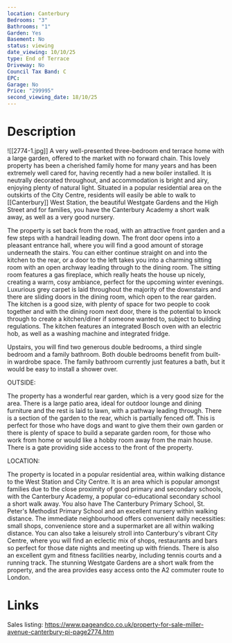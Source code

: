 ```yaml
---
location: Canterbury
Bedrooms: "3"
Bathrooms: "1"
Garden: Yes
Basement: No
status: viewing
date_viewing: 10/10/25
type: End of Terrace
Driveway: No
Council Tax Band: C
EPC:
Garage: No
Price: "299995"
second_viewing_date: 18/10/25
---
```

# Description
![[2774-1.jpg]]
A very well-presented three-bedroom end terrace home with a large garden, offered to the market with no forward chain. This lovely property has been a cherished family home for many years and has been extremely well cared for, having recently had a new boiler installed. It is neutrally decorated throughout, and accommodation is bright and airy, enjoying plenty of natural light. Situated in a popular residential area on the outskirts of the City Centre, residents will easily be able to walk to [[Canterbury]] West Station, the beautiful Westgate Gardens and the High Street and for families, you have the Canterbury Academy a short walk away, as well as a very good nursery.  
  
The property is set back from the road, with an attractive front garden and a few steps with a handrail leading down. The front door opens into a pleasant entrance hall, where you will find a good amount of storage underneath the stairs. You can either continue straight on and into the kitchen to the rear, or a door to the left takes you into a charming sitting room with an open archway leading through to the dining room. The sitting room features a gas fireplace, which really heats the house up nicely, creating a warm, cosy ambiance, perfect for the upcoming winter evenings. Luxurious grey carpet is laid throughout the majority of the downstairs and there are sliding doors in the dining room, which open to the rear garden. The kitchen is a good size, with plenty of space for two people to cook together and with the dining room next door, there is the potential to knock through to create a kitchen/diner if someone wanted to, subject to building regulations. The kitchen features an integrated Bosch oven with an electric hob, as well as a washing machine and integrated fridge.  
  
Upstairs, you will find two generous double bedrooms, a third single bedroom and a family bathroom. Both double bedrooms benefit from built-in wardrobe space. The family bathroom currently just features a bath, but it would be easy to install a shower over.  
  
OUTSIDE:  
  
The property has a wonderful rear garden, which is a very good size for the area. There is a large patio area, ideal for outdoor lounge and dining furniture and the rest is laid to lawn, with a pathway leading through. There is a section of the garden to the rear, which is partially fenced off. This is perfect for those who have dogs and want to give them their own garden or there is plenty of space to build a separate garden room, for those who work from home or would like a hobby room away from the main house. There is a gate providing side access to the front of the property.  
  
LOCATION:  
  
The property is located in a popular residential area, within walking distance to the West Station and City Centre. It is an area which is popular amongst families due to the close proximity of good primary and secondary schools, with the Canterbury Academy, a popular co-educational secondary school a short walk away. You also have The Canterbury Primary School, St. Peter's Methodist Primary School and an excellent nursery within walking distance. The immediate neighbourhood offers convenient daily necessities: small shops, convenience store and a supermarket are all within walking distance. You can also take a leisurely stroll into Canterbury's vibrant City Centre, where you will find an eclectic mix of shops, restaurants and bars so perfect for those date nights and meeting up with friends. There is also an excellent gym and fitness facilities nearby, including tennis courts and a running track. The stunning Westgate Gardens are a short walk from the property, and the area provides easy access onto the A2 commuter route to London.

# Links
Sales listing: https://www.pageandco.co.uk/property-for-sale-miller-avenue-canterbury-pi-page2774.htm